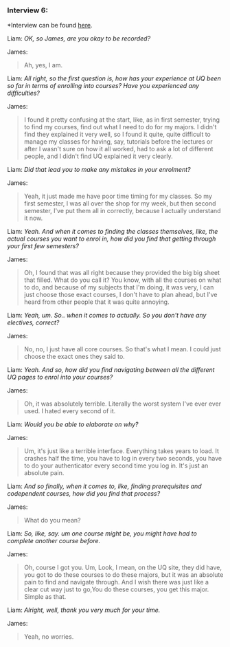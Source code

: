 ### Interview 6:
*Interview can be found [here](https://uq.sharepoint.com/teams/Section_7560_62502/_layouts/15/stream.aspx?id=/teams/Section_7560_62502/Shared%20Documents/Mon_9am_Team_10/liam_bienkowski_audio_recordings/iteration_1/liam_bienkowski_2025-08-19_6.mp3).

Liam: *OK, so James, are you okay to be recorded?* 

James: 
>Ah, yes, I am. 

Liam: *All right, so the first question is, how has your experience at UQ been so far in terms of enrolling into courses? Have you experienced any difficulties?* 

James: 
>I found it pretty confusing at the start, like, as in first semester, trying to find my courses, find out what I need to do for my majors. I didn't find they explained it very well, so I found it quite, quite difficult to manage my classes for having, say, tutorials before the lectures or after I wasn't sure on how it all worked, had to ask a lot of different people, and I didn't find UQ explained it very clearly. 

Liam: *Did that lead you to make any mistakes in your enrolment?* 

James: 
>Yeah, it just made me have poor time timing for my classes. So my first semester, I was all over the shop for my week, but then second semester, I've put them all in correctly, because I actually understand it now. 

Liam: *Yeah. And when it comes to finding the classes themselves, like, the actual courses you want to enrol in, how did you find that getting through your first few semesters?* 

James: 
>Oh, I found that was all right because they provided the big big sheet that filled. What do you call it? You know, with all the courses on what to do, and because of my subjects that I'm doing, it was very, I can just choose those exact courses, I don't have to plan ahead, but I've heard from other people that it was quite annoying. 

Liam: *Yeah, um. So.. when it comes to actually. So you don't have any electives, correct?* 

James: 
>No, no, I just have all core courses. So that's what I mean. I could just choose the exact ones they said to. 

Liam: *Yeah. And so, how did you find navigating between all the different UQ pages to enrol into your courses?* 

James: 
>Oh, it was absolutely terrible. Literally the worst system I've ever ever used. I hated every second of it. 

Liam: *Would you be able to elaborate on why?* 

James: 
>Um, it's just like a terrible interface. Everything takes years to load. It crashes half the time, you have to log in every two seconds, you have to do your authenticator every second time you log in. It's just an absolute pain. 


Liam: *And so finally, when it comes to, like, finding prerequisites and codependent courses, how did you find that process?* 

James: 
>What do you mean? 

Liam: *So, like, say. um one course might be, you might have had to complete another course before.* 

James: 
>Oh, course I got you. Um, Look, I mean, on the UQ site, they did have, you got to do these courses to do these majors, but it was an absolute pain to find and navigate through. And I wish there was just like a clear cut way just to go,You do these courses, you get this major. Simple as that. 

Liam: *Alright, well, thank you very much for your time.* 

James: 
>Yeah, no worries.